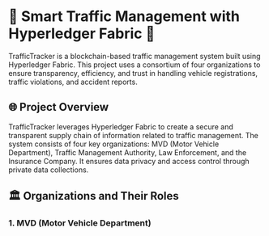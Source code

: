 # 🚦 Smart Traffic Management with Hyperledger Fabric 🚀
TrafficTracker is a blockchain-based traffic management system built using Hyperledger Fabric. This project uses a consortium of four organizations to ensure transparency, efficiency, and trust in handling vehicle registrations, traffic violations, and accident reports.

## 🌐 Project Overview
TrafficTracker leverages Hyperledger Fabric to create a secure and transparent supply chain of information related to traffic management. The system consists of four key organizations: MVD (Motor Vehicle Department), Traffic Management Authority, Law Enforcement, and the Insurance Company. It ensures data privacy and access control through private data collections.

## 🏛️ Organizations and Their Roles
### 1. MVD (Motor Vehicle Department)


